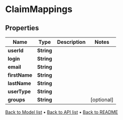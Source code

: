 

# ClaimMappings


## Properties

| Name | Type | Description | Notes |
|------------ | ------------- | ------------- | -------------|
|**userId** | **String** |  |  |
|**login** | **String** |  |  |
|**email** | **String** |  |  |
|**firstName** | **String** |  |  |
|**lastName** | **String** |  |  |
|**userType** | **String** |  |  |
|**groups** | **String** |  |  [optional] |



[Back to Model list](../README.md#documentation-for-models) &#8226; [Back to API list](../README.md#documentation-for-api-endpoints) &#8226; [Back to README](../README.md)


